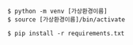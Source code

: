 ```shell
$ python -m venv [가상환경이름]
$ source [가상환경이름]/bin/activate

$ pip install -r requirements.txt
```







